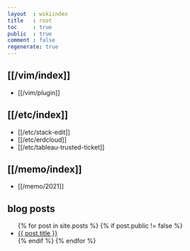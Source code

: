 ```yaml
---
layout  : wikiindex
title   : root
toc     : true
public  : true
comment : false
regenerate: true
---
```


## [[/vim/index]]

* [[/vim/plugin]]

## [[/etc/index]]

* [[/etc/stack-edit]]
* [[/etc/erdcloud]]
* [[/etc/tableau-trusted-ticket]]

## [[/memo/index]]

* [[/memo/2021]]

## blog posts
<div>
    <ul>
{% for post in site.posts %}
    {% if post.public != false %}
        <li>
            <a class="post-link" href="{{ post.url | prepend: site.baseurl }}">
                {{ post.title }}
            </a>
        </li>
    {% endif %}
{% endfor %}
    </ul>
</div>

